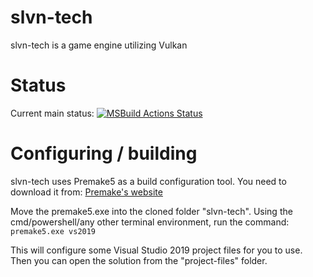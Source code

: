 # slvn-tech
slvn-tech is a game engine utilizing Vulkan

# Status
Current main status: [![MSBuild Actions Status](https://github.com/Planksu/slvn-tech/workflows/MSBuild/badge.svg)](https://github.com/Planksu/slvn-tech/actions)

# Configuring / building
slvn-tech uses Premake5 as a build configuration tool. You need to download it from:
[Premake's website](https://premake.github.io/ "premake.github.io")

Move the premake5.exe into the cloned folder "slvn-tech". Using the cmd/powershell/any other terminal environment, run the command:
``` premake5.exe vs2019 ```

This will configure some Visual Studio 2019 project files for you to use. Then you can open the solution from the "project-files"
folder.
